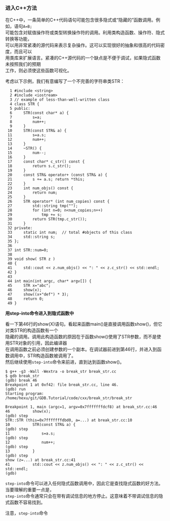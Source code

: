 ### 进入C++方法

在C++中，一条简单的C++代码语句可能包含很多隐式或“隐藏的”函数调用。例如，语句`A=B;`  
可能包含对赋值操作符或类型转换操作符的调用。利用类构造函数、操作符、隐式转换等功能，  
可以用非常紧凑的源代码来表示复杂操作。这可以实现很好的抽象和很高的代码密度，而且可以  
用类库来扩展语言。紧凑的C++源代码的一个缺点是不便于调试，如果隐式函数未按照我们的预期  
工作，则必须使这些函数可视化。

考虑以下示例，我们有意编写了一个不完善的字符串类STR：

```
  1 #include <string>
  2 #include <iostream>
  3 // example of less-than-well-written class
  4 class STR {
  5 public:
  6     STR(const char* a) {
  7         s=a;
  8         num++;
  9     }
 10     STR(const STR& a) {
 11         s=a.s;
 12         num++;
 13     }
 14     ~STR() {
 15         num--;
 16     }
 17     const char* c_str() const {
 18         return s.c_str();
 19     }
 20     const STR& operator+ (const STR& a) {
 21         s += a.s; return *this;
 22     }
 23     int num_objs() const {
 24         return num;
 25     }
 26     STR operator* (int num_copies) const {
 27         std::string tmp("");
 28         for (int n=0; n<num_copies;n++)
 29             tmp += s;
 30         return STR(tmp.c_str());
 31     }
 32 private:
 33     static int num;  // total #objects of this class
 34     std::string s;
 35 };
 36
 37 int STR::num=0;
 38 
 39 void show( STR z )
 40 {
 41     std::cout << z.num_objs() << ": " << z.c_str() << std::endl;
 42 }
 43 
 44 int main(int argc, char* argv[]) {
 45     STR x="abc";
 46     show(x);
 47     show((x+"def") * 3);
 48     return 0;
 49 }
```

**用step-into命令进入到隐式函数中**

看一下第46行的show(X)语句。看起来函数main()是直接调用函数show()，但它对类STR的构造函数有一个  
隐藏的调用。调用此构造函数的原因在于函数show()使用了STR参数，而不是使用STR对象的引用，因此编译器  
在调用函数之前必须创建参数的一个副本。在调试器前进到第46行，并进入到函数调用中，STR构造函数被调用了。  
然后继续使用`step-into`命令来前进，直到达到函数show()。

```
$ g++ -g3 -Wall -Wextra -o break_str break_str.cc
$ gdb break_str
(gdb) break 46
Breakpoint 1 at 0xf42: file break_str.cc, line 46.
(gdb) run
Starting program: /home/hexu/git/GDB.Tutorial/code/cxx/break_str/break_str

Breakpoint 1, main (argc=1, argv=0x7fffffffdcf8) at break_str.cc:46
46          show(x);
(gdb) step
STR::STR (this=0x7fffffffdbd0, a=...) at break_str.cc:10
10          STR(const STR& a) {
(gdb) step
11              s=a.s;
(gdb) step
12              num++;
(gdb) step
13          }
(gdb) step
show (z=...) at break_str.cc:41
41          std::cout << z.num_objs() << ": " << z.c_str() << std::endl;
(gdb)
```

`step-into`命令可以进入任何隐式函数调用中，因此它是查找隐式函数的好方法。当要理解的重要一点是，  
`step-into`命令通常只会在带有调试信息的地方停止。这意味着不带调试信息的隐式函数不容易找到。

注意，`step-into`命令

